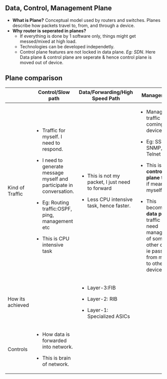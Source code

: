 ## Data, Control, Management Plane
- **What is Plane?** Conceptual model used by routers and switches. Planes describe how packets travel to, from, and through a device.
- **Why router is seperated in planes?**
  - If everything is done by 1 software only, things might get messed/mixed at high load.
  - Technologies can be developed independetly.
  - Control plane features are not locked in data plane. *Eg: SDN*. Here Data plane & control plane are seperate & hence control plane is moved out of device.

## Plane comparison
|  | Control/Slow path | Data/Forwarding/High Speed Path | Management |
| --- | --- | --- | --- |
| Kind of Traffic | <ul><li>Traffic for myself. I need to respond.</li></ul> <ul><li>I need to generate message myself and participate in conversation.</li></ul> <ul><li> Eg: Routing traffic:OSPF, ping, management etc</li></ul> <ul><li>This is CPU intensive task</li></ul> | <ul><li>This is not my packet, I just need to forward</li></ul> <ul><li>Less CPU intensive task, hence faster.</li></ul> | <ul><li>Management traffic coming to device</li></ul> <ul><li>Eg: SSH, SNMP, Telnet</li></ul> <ul><li>This is **control plane** traffic if meant for myself.</ul></li> <ul><li>This becomes **data plane** traffic if need management of some other device, ie passing from myself to other device.</li></ul>|
| How its achieved | | <ul><li> Layer-3:FIB</li></ul> <ul><li>Layer-2: RIB</li></ul> <ul><li>Layer-1: Specialized ASICs</li></ul>| |
| Controls | <ul><li>How data is forwarded into network.</li></ul> <ul><li>This is brain of network.</li></ul> | 

